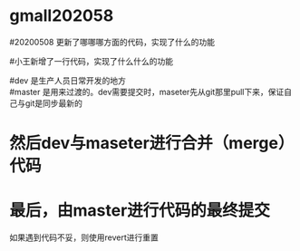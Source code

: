 # gmall202058

#20200508  更新了哪哪哪方面的代码，实现了什么的功能

#小王新增了一行代码，实现了什么什么的功能

#dev        是生产人员日常开发的地方     
#master     是用来过渡的。dev需要提交时，maseter先从git那里pull下来，保证自己与git是同步最新的
#           然后dev与maseter进行合并（merge）代码
#           最后，由master进行代码的最终提交

如果遇到代码不妥，则使用revert进行重置